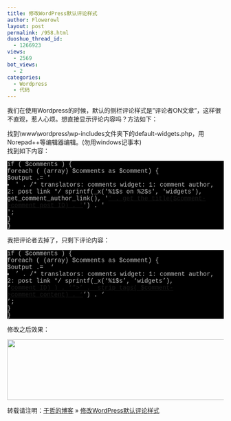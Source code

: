 ```yaml
---
title: 修改WordPress默认评论样式
author: Flowerowl
layout: post
permalink: /958.html
duoshuo_thread_id:
  - 1266923
views:
  - 2569
bot_views:
  - 2
categories:
  - Wordpress
  - 代码
---
```

  
我们在使用Wordpress的时候，默认的侧栏评论样式是&#8221;评论者ON文章&#8221;，这样很不直观，惹人心烦。想直接显示评论内容吗？方法如下：

找到\www\wordpress\wp-includes文件夹下的default-widgets.php，用Norepad++等编辑器编辑。(勿用windows记事本)  
找到如下内容：

<div class="source" style="font-family: '[object HTMLOptionElement]', Consolas, 'Lucida Console', 'Courier New'; color: #c0c0c0; background-color: #000000;">
  <span style="color: #c0c0c0;">if ( $comments ) {</span><br /> <span style="color: #c0c0c0;">foreach ( (array) $comments as $comment) {</span><br /> <span style="color: #c0c0c0;">$output .= '<li class="recentcomments">' . /* translators: comments widget: 1: comment author, 2: post link */ sprintf(_x('%1$s on %2$s', 'widgets'), get_comment_author_link(), '<a href="' . esc_url( get_comment_link($comment->comment_ID) ) . '">' . get_the_title($comment->comment_post_ID) . '</a>') . '</li>';</span><br /> <span style="color: #c0c0c0;">}</span><br /> <span style="color: #c0c0c0;">}</span>
</div>

我把评论者去掉了，只剩下评论内容：

<div class="source" style="font-family: '[object HTMLOptionElement]', Consolas, 'Lucida Console', 'Courier New'; color: #c0c0c0; background-color: #000000;">
  <span style="color: #c0c0c0;">if ( $comments ) {</span><br /> <span style="color: #c0c0c0;">foreach ( (array) $comments as $comment) {</span><br /> <span style="color: #c0c0c0;">$output .=  &#8216;<li class=&#8221;recentcomments&#8221;>&#8217; . /* translators: comments widget: 1: comment author, 2: post link */ sprintf(_x(&#8216;%1$s&#8217;, &#8216;widgets&#8217;),  &#8216;<a href=&#8221;&#8216; . esc_url( get_comment_link($comment->comment_ID) ) . &#8216;&#8221;>&#8217; .  strip_tags( $comment->comment_content) . &#8216;</a>&#8217;) . &#8216;</li>&#8217;;</span><br /> <span style="color: #c0c0c0;">}</span><br /> <span style="color: #c0c0c0;">}</span>
</div>

修改之后效果：

<img class="aligncenter size-full wp-image-960" title="Lazynight | 夜阑" src="http://lazynight.me/wp-content/uploads/2011/11/20111126182629.jpg" alt="" width="755" height="141" />

转载请注明：[于哲的博客][1] &raquo; [修改WordPress默认评论样式][2]

 [1]: http://lazynight.me
 [2]: http://lazynight.me/958.html